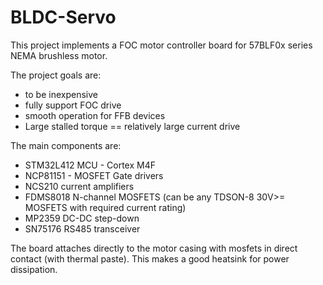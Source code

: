 # BLDC-Servo

This project implements a FOC motor controller board for 57BLF0x series NEMA brushless motor.

The project goals are:
* to be inexpensive
* fully support FOC drive
* smooth operation for FFB devices
* Large stalled torque == relatively large current drive

The main components are:
* STM32L412 MCU - Cortex M4F
* NCP81151 - MOSFET Gate drivers
* NCS210 current amplifiers
* FDMS8018 N-channel MOSFETS (can be any TDSON-8 30V>= MOSFETS with required current rating)
* MP2359 DC-DC step-down
* SN75176 RS485 transceiver

The board attaches directly to the motor casing with mosfets in direct contact (with thermal paste). This makes a good heatsink for power dissipation.


